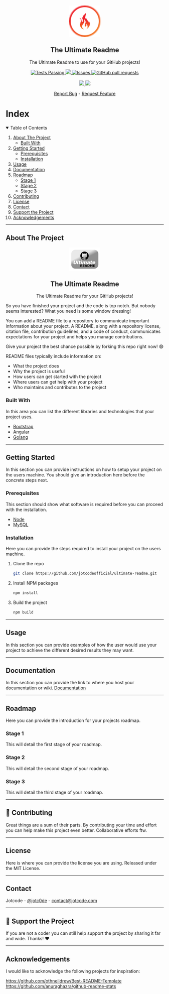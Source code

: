 <p align="center">
    <a href="https://github.com/jotcodeofficial/ultimate-readme">
        <img width="100px" src="images/logo.svg" align="center" alt="The Ultimate Readme Logo" />
    </a>
 <h2 align="center">The Ultimate Readme</h2>
 <p align="center">The Ultimate Readme to use for your GitHub projects!</p>
</p>
  <p align="center">
    <a href="https://github.com/jotcodeofficial/ultimate-readme/issues">
      <img alt="Tests Passing" src="hhttps://img.shields.io/github/issues/jotcodeofficial/ultimate-readme" />
    </a>
    <a href="https://github.com/jotcodeofficial/ultimate-readme/network/members">
      <img src="https://img.shields.io/github/forks/jotcodeofficial/ultimate-readme" />
    </a>
    <a href="https://github.com/jotcodeofficial/ultimate-readme/stargazers">
      <img alt="Issues" src="https://img.shields.io/github/stars/jotcodeofficial/ultimate-readme" />
    </a>
    <a href="https://twitter.com/jotc0de">
      <img alt="GitHub pull requests" src="https://img.shields.io/twitter/url?style=social" />
    </a>
    <br />
    <br />
    <a href="https://blog.jotcode.com">
      <img src="https://img.shields.io/badge/Blog-Jotcode%20%E2%86%92-gray.svg?colorA=655BE1&colorB=4F44D6&style=for-the-badge"/>
    </a>
    <a href="https;//jotcode.com">
      <img src="https://img.shields.io/badge/Website-Jotcode%20%E2%86%92-gray.svg?colorA=61c265&colorB=4CAF50&style=for-the-badge"/>
    </a>
  </p>

  <p align="center">
    <a href="https://github.com/jotcodeofficial/ultimate-readme/issues/new/choose">Report Bug</a>
    -
    <a href="https://github.com/jotcodeofficial/ultimate-readme/issues/new/choose">Request Feature</a>
  </p>

# Index

<!-- TABLE OF CONTENTS -->
<details open="open">
  <summary>Table of Contents</summary>
  <ol>
    <li>
      <a href="#about-the-project">About The Project</a>
      <ul>
        <li><a href="#built-with">Built With</a></li>
      </ul>
    </li>
    <li>
      <a href="#getting-started">Getting Started</a>
      <ul>
        <li><a href="#prerequisites">Prerequisites</a></li>
        <li><a href="#installation">Installation</a></li>
      </ul>
    </li>
    <li><a href="#usage">Usage</a></li>
    <li><a href="#usage">Documentation</a></li>
    <li>
      <a href="#roadmap">Roadmap</a>
      <ul>
        <li><a href="#stage-1">Stage 1</a></li>
        <li><a href="#stage-2">Stage 2</a></li>
        <li><a href="#stage-3">Stage 3</a></li>
      </ul>
    </li>
    <li><a href="#contributing">Contributing</a></li>
    <li><a href="#license">License</a></li>
    <li><a href="#contact">Contact</a></li>
    <li><a href="#contact">Support the Project</a></li>
    <li><a href="#acknowledgements">Acknowledgements</a></li>
  </ol>
</details>

---

## About The Project

<p align="center">
    <a href="https://github.com/jotcodeofficial/ultimate-readme">
        <img width="100px" src="images/project.png" align="center" alt="The Ultimate Readme Project Image" />
    </a>
 <h2 align="center">The Ultimate Readme</h2>
 <p align="center">The Ultimate Readme for your GitHub projects!</p>
</p>

So you have finished your project and the code is top notch.
But nobody seems interested? What you need is some window dressing!

You can add a README file to a repository to communicate important information about your project. A README, along with a repository license, citation file, contribution guidelines, and a code of conduct, communicates expectations for your project and helps you manage contributions.

Give your project the best chance possible by forking this repo right now! :smile:

README files typically include information on:
* What the project does
* Why the project is useful
* How users can get started with the project
* Where users can get help with your project
* Who maintains and contributes to the project

### Built With

In this area you can list the different libraries and technologies that your project uses.
* [Bootstrap](https://getbootstrap.com)
* [Angular](https://angular.io/)
* [Golang](https://golang.org/)

---

## Getting Started

In this section you can provide instructions on how to setup your project on the users machine.
You should give an introduction here before the concrete steps next.

### Prerequisites

This section should show what software is required before you can proceed with the installation.
* [Node](https://nodejs.org/)
* [MySQL](https://www.mysql.com/)


### Installation

Here you can provide the steps required to install your project on the users machine.

1. Clone the repo
   ```sh
   git clone https://github.com/jotcodeofficial/ultimate-readme.git
   ```
3. Install NPM packages
   ```sh
   npm install
   ```
4. Build the project
   ```sh
   npm build
   ```
   
---

## Usage

In this section you can provide examples of how the user would use your project to achieve the different desired results they may want.

---

## Documentation

In this section you can provide the link to where you host your documentation or wiki.
[Documentation](https://docs.example.com)

---

## Roadmap

Here you can provide the introduction for your projects roadmap.

### Stage 1

This will detail the first stage of your roadmap.

### Stage 2

This will detail the second stage of your roadmap.

### Stage 3

This will detail the third stage of your roadmap.

---

## :sparkling_heart: Contributing

Great things are a sum of their parts. By contributing your time and effort you can help make this project even better. Collaborative efforts ftw.

---

## License

Here is where you can provide the license you are using.
Released under the MIT License.

---

## Contact

Jotcode - [@jotc0de](https://twitter.com/jotc0de) - contact@jotcode.com

---

## :sparkling_heart: Support the Project

If you are not a coder you can still help support the project by sharing it far and wide.
Thanks! :heart:

---

## Acknowledgements

I would like to acknowledge the following projects for inspiration:

https://github.com/othneildrew/Best-README-Template
https://github.com/anuraghazra/github-readme-stats




